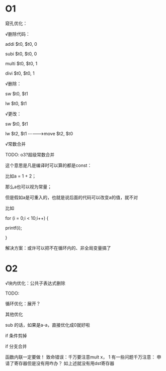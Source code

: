 # O1

窥孔优化：

√删除代码：

addi $t0, $t0, 0

subi $t0, $t0, 0

multi $t0, $t0, 1

divi $t0, $t0, 1

√删除：

sw $t0, $t1

lw $t0, $t1

√更改：

sw $t0, $t1

lw $t2, $t1   ----->move $t2, $t0

√常数合并

TODO: o3?超级常数合并

这个意思是凡是编译时可以算的都是const：

比如a = 1 + 2；

那么a也可以视为常量；

但是假如a是可重入的，也就是说后面的代码可以改变a的值，就不对

比如

for (i = 0;i < 10;i++) {

printf(i);

}

解决方案：或许可以把不在循环内的、非全局变量搞了

# O2

√块内优化：公共子表达式删除

TODO:

循环优化：展开？







其他优化

sub 的话，如果是a-a，直接优化成0就好啦

if 条件剪掉

if 分支合并

函数内联一定要做！
致命错误：千万要注意mult x， 1
有一些问题千万注意：
申请了寄存器但是没有用咋办？
如上述就没有用dst寄存器